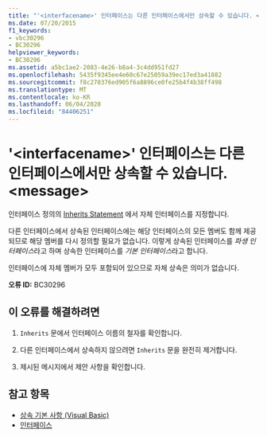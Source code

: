 ```yaml
---
title: "'<interfacename>' 인터페이스는 다른 인터페이스에서만 상속할 수 있습니다. <message>"
ms.date: 07/20/2015
f1_keywords:
- vbc30296
- BC30296
helpviewer_keywords:
- BC30296
ms.assetid: a5bc1ae2-2083-4e26-b8a4-3c4dd951fd27
ms.openlocfilehash: 5435f9345ee4e60c67e25059a39ec17ed3a41882
ms.sourcegitcommit: f8c270376ed905f6a8896ce0fe25b4f4b38ff498
ms.translationtype: MT
ms.contentlocale: ko-KR
ms.lasthandoff: 06/04/2020
ms.locfileid: "84406251"
---
```

# <a name="interface-interfacename-cannot-inherit-from-itself-message"></a>'\<interfacename>' 인터페이스는 다른 인터페이스에서만 상속할 수 있습니다. \<message>
인터페이스 정의의 [Inherits Statement](../language-reference/statements/inherits-statement.md) 에서 자체 인터페이스를 지정합니다.  
  
 다른 인터페이스에서 상속된 인터페이스에는 해당 인터페이스의 모든 멤버도 함께 제공되므로 해당 멤버를 다시 정의할 필요가 없습니다. 이렇게 상속된 인터페이스를 *파생 인터페이스*라고 하며 상속한 인터페이스를 *기본 인터페이스*라고 합니다.  
  
 인터페이스에 자체 멤버가 모두 포함되어 있으므로 자체 상속은 의미가 없습니다.  
  
 **오류 ID:** BC30296  
  
## <a name="to-correct-this-error"></a>이 오류를 해결하려면  
  
1. `Inherits` 문에서 인터페이스 이름의 철자를 확인합니다.  
  
2. 다른 인터페이스에서 상속하지 않으려면 `Inherits` 문을 완전히 제거합니다.  
  
3. 제시된 메시지에서 제안 사항을 확인합니다.  
  
## <a name="see-also"></a>참고 항목

- [상속 기본 사항 (Visual Basic)](../programming-guide/language-features/objects-and-classes/inheritance-basics.md)
- [인터페이스](../programming-guide/language-features/interfaces/index.md)
